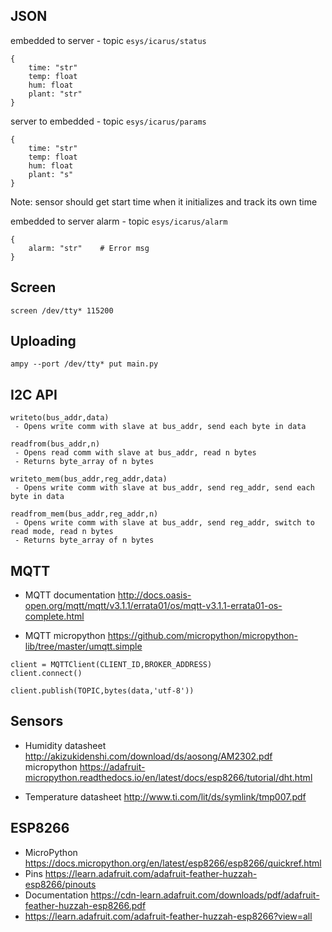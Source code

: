 ## JSON

embedded to server - topic `esys/icarus/status`
```
{
    time: "str"
    temp: float
    hum: float
    plant: "str"
}
```


server to embedded - topic `esys/icarus/params`
```
{
    time: "str"
    temp: float
    hum: float
    plant: "s"
}
```
Note: sensor should get start time when it initializes and track its own time

embedded to server alarm - topic `esys/icarus/alarm`
```
{
    alarm: "str"    # Error msg
}
```


## Screen

```
screen /dev/tty* 115200
```

## Uploading

```
ampy --port /dev/tty* put main.py
```

## I2C API
```
writeto(bus_addr,data)
 - Opens write comm with slave at bus_addr, send each byte in data

readfrom(bus_addr,n)
 - Opens read comm with slave at bus_addr, read n bytes
 - Returns byte_array of n bytes

writeto_mem(bus_addr,reg_addr,data)
 - Opens write comm with slave at bus_addr, send reg_addr, send each byte in data

readfrom_mem(bus_addr,reg_addr,n)
 - Opens write comm with slave at bus_addr, send reg_addr, switch to read mode, read n bytes
 - Returns byte_array of n bytes
```

## MQTT
- MQTT documentation
http://docs.oasis-open.org/mqtt/mqtt/v3.1.1/errata01/os/mqtt-v3.1.1-errata01-os-complete.html

- MQTT micropython
https://github.com/micropython/micropython-lib/tree/master/umqtt.simple

```
client = MQTTClient(CLIENT_ID,BROKER_ADDRESS)
client.connect()

client.publish(TOPIC,bytes(data,'utf-8'))

```

## Sensors
- Humidity
    datasheet http://akizukidenshi.com/download/ds/aosong/AM2302.pdf
    micropython https://adafruit-micropython.readthedocs.io/en/latest/docs/esp8266/tutorial/dht.html
 
 - Temperature
    datasheet http://www.ti.com/lit/ds/symlink/tmp007.pdf


## ESP8266
 - MicroPython https://docs.micropython.org/en/latest/esp8266/esp8266/quickref.html
 - Pins https://learn.adafruit.com/adafruit-feather-huzzah-esp8266/pinouts
 - Documentation https://cdn-learn.adafruit.com/downloads/pdf/adafruit-feather-huzzah-esp8266.pdf
 - https://learn.adafruit.com/adafruit-feather-huzzah-esp8266?view=all

